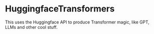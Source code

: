 # HuggingfaceTransformers
This uses the Huggingface API to produce Transformer magic, like GPT, LLMs and other cool stuff.

